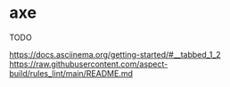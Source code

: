 # axe
TODO


https://docs.asciinema.org/getting-started/#__tabbed_1_2
https://raw.githubusercontent.com/aspect-build/rules_lint/main/README.md